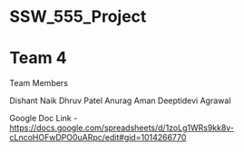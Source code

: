 # SSW_555_Project
# Team 4

Team Members

Dishant Naik
Dhruv Patel
Anurag Aman
Deeptidevi Agrawal

Google Doc Link - https://docs.google.com/spreadsheets/d/1zoLg1WRs9kk8v-cLncoHOFwDPO0uARpc/edit#gid=1014266770
